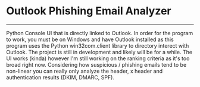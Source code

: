 # Outlook Phishing Email Analyzer
--------------------------------
Python Console UI that is directly linked to Outlook. In order for the program to work, you must be on Windows and have Outlook installed as this program uses the Python win32com.client library to directory interect
with Outlook. The project is still in development and likely will be for a while. The UI works (kinda) however I'm still working on the ranking criteria as it's too broad right now. Considering how suspicious / phishing emails tend to be non-linear 
you can really only analyze the header, x header and authentication results (DKIM, DMARC, SPF).  
